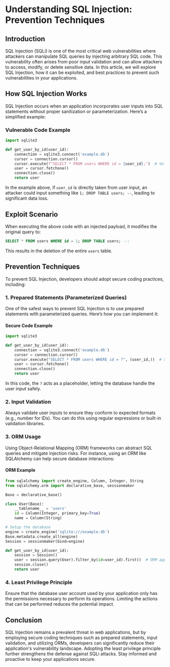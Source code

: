 # Understanding SQL Injection: Prevention Techniques

## Introduction
SQL Injection (SQLi) is one of the most critical web vulnerabilities where attackers can manipulate SQL queries by injecting arbitrary SQL code. This vulnerability often arises from poor input validation and can allow attackers to access, modify, or delete sensitive data. In this article, we will explore SQL Injection, how it can be exploited, and best practices to prevent such vulnerabilities in your applications.

## How SQL Injection Works
SQL Injection occurs when an application incorporates user inputs into SQL statements without proper sanitization or parameterization. Here’s a simplified example:

### Vulnerable Code Example
```python
import sqlite3

def get_user_by_id(user_id):
    connection = sqlite3.connect('example.db')
    cursor = connection.cursor()
    cursor.execute(f"SELECT * FROM users WHERE id = {user_id};")  # Vulnerable to SQL Injection
    user = cursor.fetchone()
    connection.close()
    return user
```

In the example above, if `user_id` is directly taken from user input, an attacker could input something like `1; DROP TABLE users; --`, leading to significant data loss.

## Exploit Scenario
When executing the above code with an injected payload, it modifies the original query to:
```sql
SELECT * FROM users WHERE id = 1; DROP TABLE users; --;
```
This results in the deletion of the entire `users` table.

## Prevention Techniques
To prevent SQL Injection, developers should adopt secure coding practices, including:

### 1. Prepared Statements (Parameterized Queries)
One of the safest ways to prevent SQL Injection is to use prepared statements with parameterized queries. Here’s how you can implement it:

#### Secure Code Example
```python
import sqlite3

def get_user_by_id(user_id):
    connection = sqlite3.connect('example.db')
    cursor = connection.cursor()
    cursor.execute("SELECT * FROM users WHERE id = ?", (user_id,))  # Secured against SQL Injection
    user = cursor.fetchone()
    connection.close()
    return user
```

In this code, the `?` acts as a placeholder, letting the database handle the user input safely.

### 2. Input Validation
Always validate user inputs to ensure they conform to expected formats (e.g., number for IDs). You can do this using regular expressions or built-in validation libraries.

### 3. ORM Usage
Using Object-Relational Mapping (ORM) frameworks can abstract SQL queries and mitigate injection risks. For instance, using an ORM like SQLAlchemy can help secure database interactions:

#### ORM Example
```python
from sqlalchemy import create_engine, Column, Integer, String
from sqlalchemy.orm import declarative_base, sessionmaker

Base = declarative_base()

class User(Base):
    __tablename__ = 'users'
    id = Column(Integer, primary_key=True)
    name = Column(String)

# Setup the database
engine = create_engine('sqlite:///example.db')
Base.metadata.create_all(engine)
Session = sessionmaker(bind=engine)

def get_user_by_id(user_id):
    session = Session()
    user = session.query(User).filter_by(id=user_id).first()  # ORM approach is safe
    session.close()
    return user
```

### 4. Least Privilege Principle
Ensure that the database user account used by your application only has the permissions necessary to perform its operations. Limiting the actions that can be performed reduces the potential impact.

## Conclusion
SQL Injection remains a prevalent threat in web applications, but by employing secure coding techniques such as prepared statements, input validation, and utilizing ORMs, developers can significantly reduce their application's vulnerability landscape. Adopting the least privilege principle further strengthens the defense against SQLi attacks. Stay informed and proactive to keep your applications secure.
